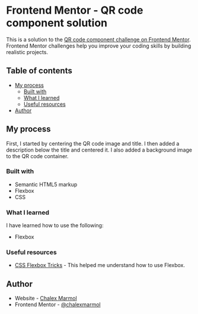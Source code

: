 # Frontend Mentor - QR code component solution

This is a solution to the [QR code component challenge on Frontend Mentor](https://www.frontendmentor.io/challenges/qr-code-component-iux_sIO_H). Frontend Mentor challenges help you improve your coding skills by building realistic projects.

## Table of contents

- [My process](#my-process)
  - [Built with](#built-with)
  - [What I learned](#what-i-learned)
  - [Useful resources](#useful-resources)
- [Author](#author)

## My process
First, I started by centering the QR code image and title. I then added a description below the title and centered it. I also added a background image to the QR code container.

### Built with

- Semantic HTML5 markup
- Flexbox
- CSS 

### What I learned

I have learned how to use the following:
- Flexbox

### Useful resources

- [CSS Flexbox Tricks](https://css-tricks.com/snippets/css/a-guide-to-flexbox/) - This helped me understand how to use Flexbox.

## Author

- Website - [Chalex Marmol](https://github.com/chalexmarmol/qr-code)
- Frontend Mentor - [@chalexmarmol](https://www.frontendmentor.io/profile/chalexmarmol)

